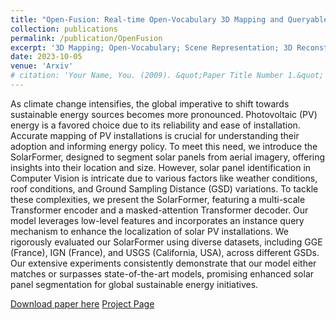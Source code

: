 ```yaml
---
title: "Open-Fusion: Real-time Open-Vocabulary 3D Mapping and Queryable Scene Representation"
collection: publications
permalink: /publication/OpenFusion
excerpt: '3D Mapping; Open-Vocabulary; Scene Representation; 3D Reconstruction; Real-time'
date: 2023-10-05
venue: 'Arxiv'
# citation: 'Your Name, You. (2009). &quot;Paper Title Number 1.&quot; <i>Journal 1</i>. 1(1).'
---
```


As climate change intensifies, the global imperative to shift towards sustainable energy sources becomes more pronounced. Photovoltaic (PV) energy is a favored choice due to its reliability and ease of installation. Accurate mapping of PV installations is crucial for understanding their adoption and informing energy policy. To meet this need, we introduce the SolarFormer, designed to segment solar panels from aerial imagery, offering insights into their location and size. However, solar panel identification in Computer Vision is intricate due to various factors like weather conditions, roof conditions, and Ground Sampling Distance (GSD) variations. To tackle these complexities, we present the SolarFormer, featuring a multi-scale Transformer encoder and a masked-attention Transformer decoder. Our model leverages low-level features and incorporates an instance query mechanism to enhance the localization of solar PV installations. We rigorously evaluated our SolarFormer using diverse datasets, including GGE (France), IGN (France), and USGS (California, USA), across different GSDs. Our extensive experiments consistently demonstrate that our model either matches or surpasses state-of-the-art models, promising enhanced solar panel segmentation for global sustainable energy initiatives.

[Download paper here](https://arxiv.org/abs/2310.03923)
[Project Page](https://uark-aicv.github.io/OpenFusion/)